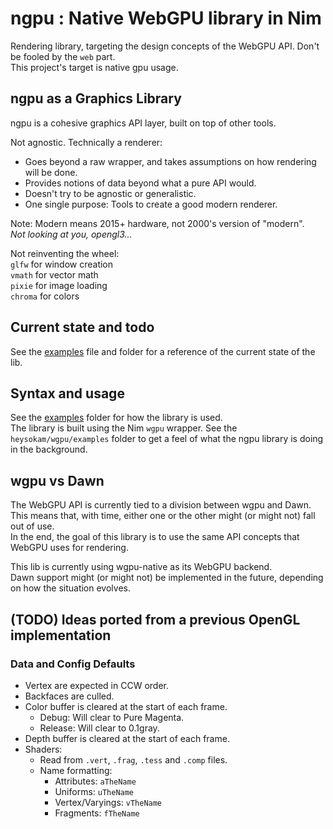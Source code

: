 # ngpu : Native WebGPU library in Nim
Rendering library, targeting the design concepts of the WebGPU API.
Don't be fooled by the `web` part.  
This project's target is native gpu usage.  


## ngpu as a Graphics Library
ngpu is a cohesive graphics API layer, built on top of other tools.  

Not agnostic. Technically a renderer:  
- Goes beyond a raw wrapper, and takes assumptions on how rendering will be done.  
- Provides notions of data beyond what a pure API would.  
- Doesn't try to be agnostic or generalistic.  
- One single purpose: Tools to create a good modern renderer.  

Note: Modern means 2015+ hardware, not 2000's version of "modern".  
_Not looking at you, opengl3..._  

Not reinventing the wheel:  
`glfw`   for window creation  
`vmath`  for vector math  
`pixie`  for image loading  
`chroma` for colors  


## Current state and todo
See the [examples](./examples/todo.md) file and folder for a reference of the current state of the lib.  


## Syntax and usage
See the [examples](./examples/) folder for how the library is used.  
The library is built using the Nim `wgpu` wrapper. See the `heysokam/wgpu/examples` folder to get a feel of what the ngpu library is doing in the background.  


## wgpu vs Dawn
The WebGPU API is currently tied to a division between wgpu and Dawn.  
This means that, with time, either one or the other might (or might not) fall out of use.  
In the end, the goal of this library is to use the same API concepts that WebGPU uses for rendering.  

This lib is currently using wgpu-native as its WebGPU backend.  
Dawn support might (or might not) be implemented in the future, depending on how the situation evolves.  




## (TODO) Ideas ported from a previous OpenGL implementation
### Data and Config Defaults
- Vertex are expected in CCW order.  
- Backfaces are culled.  
- Color buffer is cleared at the start of each frame.  
  - Debug:   Will clear to Pure Magenta.  
  - Release: Will clear to 0.1gray.  
- Depth buffer is cleared at the start of each frame.  
- Shaders:
  - Read from `.vert`, `.frag`, `.tess` and `.comp` files.  
  - Name formatting:
    - Attributes:      `aTheName`
    - Uniforms:        `uTheName`
    - Vertex/Varyings: `vTheName`
    - Fragments:       `fTheName`

